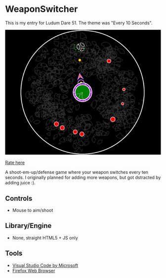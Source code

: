 # WeaponSwitcher

This is my entry for Ludum Dare 51. The theme was "Every 10 Seconds".

[![Screenshot of the game.](./screenshots/main.png)](https://rialgar.github.io/LD51/)

[Rate here](https://ldjam.com/events/ludum-dare/51/weaponswitcher)

A shoot-em-up/defense game where your weapon switches every ten seconds. I originally planned for adding more weapons, but got dstracted by adding juice :). 

## Controls

- Mouse to aim/shoot

## Library/Engine
- None, straight HTML5 + JS only

## Tools
- [Visual Studio Code by Microsoft](https://code.visualstudio.com/)
- [Firefox Web Browser](https://www.mozilla.org/firefox/)